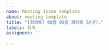 ```yaml
---
name: Meeting issue template
about: meeting template
title: "[회의록] 00월 00일 회의록 입니다."
labels: 회의
assignees: ''

---
```



